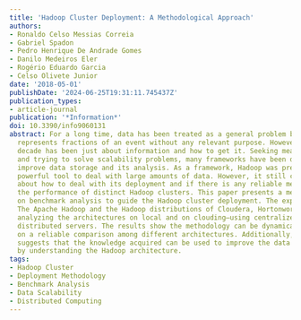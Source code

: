 ```yaml
---
title: 'Hadoop Cluster Deployment: A Methodological Approach'
authors:
- Ronaldo Celso Messias Correia
- Gabriel Spadon
- Pedro Henrique De Andrade Gomes
- Danilo Medeiros Eler
- Rogério Eduardo Garcia
- Celso Olivete Junior
date: '2018-05-01'
publishDate: '2024-06-25T19:31:11.745437Z'
publication_types:
- article-journal
publication: '*Information*'
doi: 10.3390/info9060131
abstract: For a long time, data has been treated as a general problem because it just
  represents fractions of an event without any relevant purpose. However, the last
  decade has been just about information and how to get it. Seeking meaning in data
  and trying to solve scalability problems, many frameworks have been developed to
  improve data storage and its analysis. As a framework, Hadoop was presented as a
  powerful tool to deal with large amounts of data. However, it still causes doubts
  about how to deal with its deployment and if there is any reliable method to compare
  the performance of distinct Hadoop clusters. This paper presents a methodology based
  on benchmark analysis to guide the Hadoop cluster deployment. The experiments employed
  The Apache Hadoop and the Hadoop distributions of Cloudera, Hortonworks, and MapR,
  analyzing the architectures on local and on clouding—using centralized and geographically
  distributed servers. The results show the methodology can be dynamically applied
  on a reliable comparison among different architectures. Additionally, the study
  suggests that the knowledge acquired can be used to improve the data analysis process
  by understanding the Hadoop architecture.
tags:
- Hadoop Cluster
- Deployment Methodology
- Benchmark Analysis
- Data Scalability
- Distributed Computing
---
```

